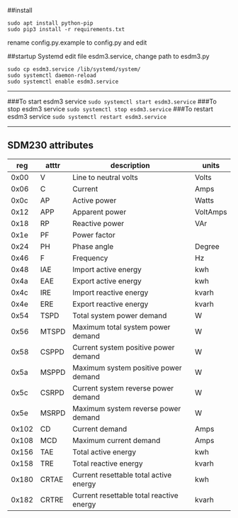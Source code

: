 ##install
```
sudo apt install python-pip 
sudo pip3 install -r requirements.txt
```
rename config.py.example to config.py and edit

##startup Systemd
edit file esdm3.service, change path to esdm3.py

```
sudo cp esdm3.service /lib/systemd/system/
sudo systemctl daemon-reload
sudo systemctl enable esdm3.service
```

***
###To start esdm3 service
``sudo systemctl start esdm3.service``
###To stop esdm3 service
``sudo systemctl stop esdm3.service``
###To restart esdm3 service
``sudo systemctl restart esdm3.service``

***
## SDM230 attributes

| reg |atttr|description                             | units  |
|---  |---  |---                                     |---     |
|0x00 |V    |Line to neutral volts                   |Volts   |
|0x06 |C    |Current                                 |Amps    |
|0x0c |AP   |Active power                            |Watts   |
|0x12 |APP  |Apparent power                          |VoltAmps|
|0x18 |RP   |Reactive power                          |VAr     |
|0x1e |PF   |Power factor                            |        |
|0x24 |PH   |Phase angle                             |Degree  |
|0x46 |F    |Frequency                               |Hz      |
|0x48 |IAE  |Import active energy                    |kwh     |
|0x4a |EAE  |Export active energy                    |kwh     |
|0x4c |IRE  |Import reactive energy                  |kvarh   |
|0x4e |ERE  |Export reactive energy                  |kvarh   |
|0x54 |TSPD |Total system power demand               |W       |
|0x56 |MTSPD|Maximum total system power demand       |W       |
|0x58 |CSPPD|Current system positive power demand    |W       |
|0x5a |MSPPD|Maximum system positive power demand    |W       |
|0x5c |CSRPD|Current system reverse power demand     |W       |
|0x5e |MSRPD|Maximum system reverse power demand     |W       |
|0x102|CD   |Current demand                          |Amps    |
|0x108|MCD  |Maximum current demand                  |Amps    |
|0x156|TAE  |Total active energy                     |kwh     |
|0x158|TRE  |Total reactive energy                   |kvarh   |
|0x180|CRTAE|Current resettable total active energy  |kwh     |
|0x182|CRTRE|Current resettable total reactive energy|kvarh   |
